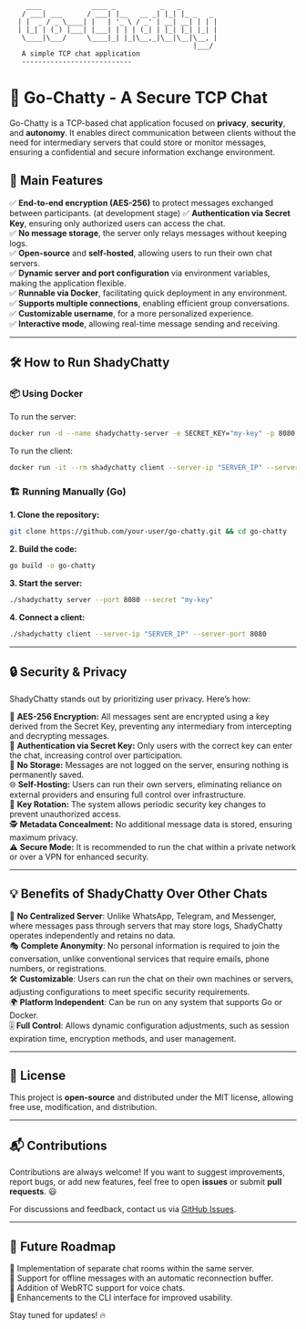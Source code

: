 ```
    ____            ____ _           _   _
   / ___| ___      / ___| |__   __ _| |_| |_ _   _
  | |  _ / _ \____| |   | '_ \ / _' | __| __| | | |
  | |_| | (_) |___| |___| | | | (_| | |_| |_| |_| |
   \____|\___/     \____|_| |_|\__,_|\__|\__|\__, |
                                             |___/
   A simple TCP chat application
   ---------------------------
```

# 📢 Go-Chatty - A Secure TCP Chat

Go-Chatty is a TCP-based chat application focused on **privacy**, **security**, and **autonomy**. It enables direct communication between clients without the need for intermediary servers that could store or monitor messages, ensuring a confidential and secure information exchange environment.

## 🚀 Main Features

✅ **End-to-end encryption (AES-256)** to protect messages exchanged between participants. (at development stage) 
✅ **Authentication via Secret Key**, ensuring only authorized users can access the chat.  
✅ **No message storage**, the server only relays messages without keeping logs.  
✅ **Open-source** and **self-hosted**, allowing users to run their own chat servers.  
✅ **Dynamic server and port configuration** via environment variables, making the application flexible.  
✅ **Runnable via Docker**, facilitating quick deployment in any environment.  
✅ **Supports multiple connections**, enabling efficient group conversations.  
✅ **Customizable username**, for a more personalized experience.  
✅ **Interactive mode**, allowing real-time message sending and receiving.

---

## 🛠️ How to Run ShadyChatty

### 📦 Using Docker

To run the server:

```bash
docker run -d --name shadychatty-server -e SECRET_KEY="my-key" -p 8080:8080 shadychatty server
```

To run the client:

```bash
docker run -it --rm shadychatty client --server-ip "SERVER_IP" --server-port 8080
```

### 🏗️ Running Manually (Go)

**1. Clone the repository:**

```bash
git clone https://github.com/your-user/go-chatty.git && cd go-chatty
```

**2. Build the code:**

```bash
go build -o go-chatty
```

**3. Start the server:**

```bash
./shadychatty server --port 8080 --secret "my-key"
```

**4. Connect a client:**

```bash
./shadychatty client --server-ip "SERVER_IP" --server-port 8080
```

---

## 🔒 Security & Privacy

ShadyChatty stands out by prioritizing user privacy. Here’s how:

🔐 **AES-256 Encryption:** All messages sent are encrypted using a key derived from the Secret Key, preventing any intermediary from intercepting and decrypting messages.  
🔑 **Authentication via Secret Key:** Only users with the correct key can enter the chat, increasing control over participation.  
🚫 **No Storage:** Messages are not logged on the server, ensuring nothing is permanently saved.  
🌐 **Self-Hosting:** Users can run their own servers, eliminating reliance on external providers and ensuring full control over infrastructure.  
🔄 **Key Rotation:** The system allows periodic security key changes to prevent unauthorized access.  
🕵 **Metadata Concealment:** No additional message data is stored, ensuring maximum privacy.  
⚠ **Secure Mode:** It is recommended to run the chat within a private network or over a VPN for enhanced security.

---

## 💡 Benefits of ShadyChatty Over Other Chats

📡 **No Centralized Server**: Unlike WhatsApp, Telegram, and Messenger, where messages pass through servers that may store logs, ShadyChatty operates independently and retains no data.  
🎭 **Complete Anonymity**: No personal information is required to join the conversation, unlike conventional services that require emails, phone numbers, or registrations.  
🛠 **Customizable**: Users can run the chat on their own machines or servers, adjusting configurations to meet specific security requirements.  
🌍 **Platform Independent**: Can be run on any system that supports Go or Docker.  
🎚 **Full Control**: Allows dynamic configuration adjustments, such as session expiration time, encryption methods, and user management.

---

## 📜 License

This project is **open-source** and distributed under the MIT license, allowing free use, modification, and distribution.

---

## 📬 Contributions

Contributions are always welcome! If you want to suggest improvements, report bugs, or add new features, feel free to open **issues** or submit **pull requests**. 😃

For discussions and feedback, contact us via [GitHub Issues](https://github.com/mraramlho/shadychatty/issues).

---

## 🚀 Future Roadmap

🔹 Implementation of separate chat rooms within the same server.  
🔹 Support for offline messages with an automatic reconnection buffer.  
🔹 Addition of WebRTC support for voice chats.  
🔹 Enhancements to the CLI interface for improved usability.

Stay tuned for updates! 🔥
